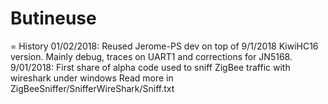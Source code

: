 # Butineuse



= History
01/02/2018: Reused Jerome-PS dev on top of 9/1/2018 KiwiHC16 version. Mainly debug, traces on UART1 and corrections for JN5168.
9/01/2018: First share of alpha code used to sniff ZigBee traffic with wireshark under windows
Read more in ZigBeeSniffer/SnifferWireShark/Sniff.txt
